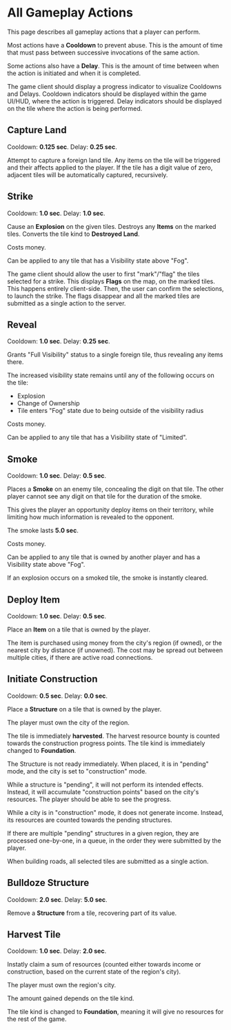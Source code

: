 # All Gameplay Actions

This page describes all gameplay actions that a player can perform.

Most actions have a **Cooldown** to prevent abuse. This is the amount of time
that must pass between successive invocations of the same action.

Some actions also have a **Delay**. This is the amount of time between when
the action is initiated and when it is completed.

The game client should display a progress indicator to visualize Cooldowns and
Delays. Cooldown indicators should be displayed within the game UI/HUD, where
the action is triggered. Delay indicators should be displayed on the tile where
the action is being performed.

## Capture Land

Cooldown: **0.125 sec**.
Delay: **0.25 sec**.

Attempt to capture a foreign land tile. Any items on the tile will be triggered
and their affects applied to the player. If the tile has a digit value of zero,
adjacent tiles will be automatically captured, recursively.

## Strike

Cooldown: **1.0 sec**.
Delay: **1.0 sec**.

Cause an **Explosion** on the given tiles. Destroys any **Items** on the
marked tiles. Converts the tile kind to **Destroyed Land**.

Costs money.

Can be applied to any tile that has a Visibility state above "Fog".

The game client should allow the user to first "mark"/"flag" the tiles
selected for a strike. This displays **Flags** on the map, on the marked
tiles. This happens entirely client-side. Then, the user can confirm
the selections, to launch the strike. The flags disappear and all the
marked tiles are submitted as a single action to the server.

## Reveal

Cooldown: **1.0 sec**.
Delay: **0.25 sec**.

Grants "Full Visibility" status to a single foreign tile, thus revealing any
items there.

The increased visibility state remains until any of the following occurs on the tile:
 - Explosion
 - Change of Ownership
 - Tile enters "Fog" state due to being outside of the visibility radius

Costs money.

Can be applied to any tile that has a Visibility state of "Limited".

## Smoke

Cooldown: **1.0 sec**.
Delay: **0.5 sec**.

Places a **Smoke** on an enemy tile, concealing the digit on that tile. The
other player cannot see any digit on that tile for the duration of the smoke.

This gives the player an opportunity deploy items on their territory, while
limiting how much information is revealed to the opponent.

The smoke lasts **5.0 sec**.

Costs money.

Can be applied to any tile that is owned by another player and has a Visibility
state above "Fog".

If an explosion occurs on a smoked tile, the smoke is instantly cleared.

## Deploy Item

Cooldown: **1.0 sec**.
Delay: **0.5 sec**.

Place an **Item** on a tile that is owned by the player.

The item is purchased using money from the city's region (if owned), or
the nearest city by distance (if unowned). The cost may be spread out
between multiple cities, if there are active road connections.

## Initiate Construction

Cooldown: **0.5 sec**.
Delay: **0.0 sec**.

Place a **Structure** on a tile that is owned by the player.

The player must own the city of the region.

The tile is immediately **harvested**. The harvest resource bounty is counted
towards the construction progress points. The tile kind is immediately changed
to **Foundation**.

The Structure is not ready immediately. When placed, it is in "pending"
mode, and the city is set to "construction" mode.

While a structure is "pending", it will not perform its intended effects.
Instead, it will accumulate "construction points" based on the city's resources.
The player should be able to see the progress.

While a city is in "construction" mode, it does not generate income.
Instead, its resources are counted towards the pending structures.

If there are multiple "pending" structures in a given region, they are processed
one-by-one, in a queue, in the order they were submitted by the player.

When building roads, all selected tiles are submitted as a single action.

## Bulldoze Structure

Cooldown: **2.0 sec**.
Delay: **5.0 sec**.

Remove a **Structure** from a tile, recovering part of its value.

## Harvest Tile

Cooldown: **1.0 sec**.
Delay: **2.0 sec**.

Instatly claim a sum of resources (counted either towards income or
construction, based on the current state of the region's city).

The player must own the region's city.

The amount gained depends on the tile kind.

The tile kind is changed to **Foundation**, meaning it will give no resources
for the rest of the game.
